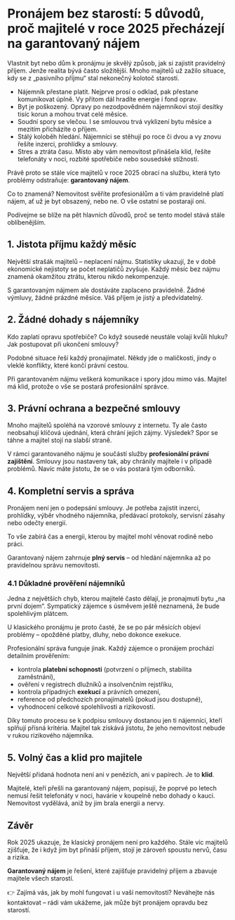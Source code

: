 # Pronájem bez starostí: 5 důvodů, proč majitelé v roce 2025 přecházejí na garantovaný nájem

Vlastnit byt nebo dům k pronájmu je skvělý způsob, jak si zajistit pravidelný příjem. Jenže realita bývá často složitější. Mnoho majitelů už zažilo situace, kdy se z „pasivního příjmu“ stal nekonečný kolotoč starostí.

- Nájemník přestane platit. Nejprve prosí o odklad, pak přestane komunikovat úplně. Vy přitom dál hradíte energie i fond oprav.
- Byt je poškozený. Opravy po nezodpovědném nájemníkovi stojí desítky tisíc korun a mohou trvat celé měsíce.
- Soudní spory se vlečou. I se smlouvou trvá vyklizení bytu měsíce a mezitím přicházíte o příjem.
- Stálý koloběh hledání. Nájemníci se stěhují po roce či dvou a vy znovu řešíte inzerci, prohlídky a smlouvy.
- Stres a ztráta času. Místo aby vám nemovitost přinášela klid, řešíte telefonáty v noci, rozbité spotřebiče nebo sousedské stížnosti.

Právě proto se stále více majitelů v roce 2025 obrací na službu, která tyto problémy odstraňuje: **garantovaný nájem**.

Co to znamená? Nemovitost svěříte profesionálům a ti vám pravidelně platí nájem, ať už je byt obsazený, nebo ne. O vše ostatní se postarají oni.

Podívejme se blíže na pět hlavních důvodů, proč se tento model stává stále oblíbenějším.

## 1. Jistota příjmu každý měsíc

Největší strašák majitelů – neplacení nájmu. Statistiky ukazují, že v době ekonomické nejistoty se počet neplatičů zvyšuje. Každý měsíc bez nájmu znamená okamžitou ztrátu, kterou nikdo nekompenzuje.

S garantovaným nájmem ale dostáváte zaplaceno pravidelně. Žádné výmluvy, žádné prázdné měsíce. Váš příjem je jistý a předvídatelný.

## 2. Žádné dohady s nájemníky

Kdo zaplatí opravu spotřebiče? Co když sousedé neustále volají kvůli hluku? Jak postupovat při ukončení smlouvy?

Podobné situace řeší každý pronajímatel. Někdy jde o maličkosti, jindy o vleklé konflikty, které končí právní cestou.

Při garantovaném nájmu veškerá komunikace i spory jdou mimo vás. Majitel má klid, protože o vše se postará profesionální správce.

## 3. Právní ochrana a bezpečné smlouvy

Mnoho majitelů spoléhá na vzorové smlouvy z internetu. Ty ale často neobsahují klíčová ujednání, která chrání jejich zájmy. Výsledek? Spor se táhne a majitel stojí na slabší straně.

V rámci garantovaného nájmu je součástí služby **profesionální právní zajištění**. Smlouvy jsou nastaveny tak, aby chránily majitele i v případě problémů. Navíc máte jistotu, že se o vás postará tým odborníků.

## 4. Kompletní servis a správa

Pronájem není jen o podepsání smlouvy. Je potřeba zajistit inzerci, prohlídky, výběr vhodného nájemníka, předávací protokoly, servisní zásahy nebo odečty energií.

To vše zabírá čas a energii, kterou by majitel mohl věnovat rodině nebo práci.

Garantovaný nájem zahrnuje **plný servis** – od hledání nájemníka až po pravidelnou správu nemovitosti.

### 4.1 Důkladné prověření nájemníků

Jedna z největších chyb, kterou majitelé často dělají, je pronajmutí bytu „na první dojem“. Sympatický zájemce s úsměvem ještě neznamená, že bude spolehlivým plátcem.

U klasického pronájmu je proto časté, že se po pár měsících objeví problémy – opožděné platby, dluhy, nebo dokonce exekuce.

Profesionální správa funguje jinak. Každý zájemce o pronájem prochází detailním prověřením:

- kontrola **platební schopnosti** (potvrzení o příjmech, stabilita zaměstnání),
- ověření v registrech dlužníků a insolvenčním rejstříku,
- kontrola případných **exekucí** a právních omezení,
- reference od předchozích pronajímatelů (pokud jsou dostupné),
- vyhodnocení celkové spolehlivosti a rizikovosti.

Díky tomuto procesu se k podpisu smlouvy dostanou jen ti nájemníci, kteří splňují přísná kritéria. Majitel tak získává jistotu, že jeho nemovitost nebude v rukou rizikového nájemníka.

## 5. Volný čas a klid pro majitele

Největší přidaná hodnota není ani v penězích, ani v papírech. Je to **klid**.

Majitelé, kteří přešli na garantovaný nájem, popisují, že poprvé po letech nemusí řešit telefonáty v noci, havárie v koupelně nebo dohady o kauci. Nemovitost vydělává, aniž by jim brala energii a nervy.

## Závěr

Rok 2025 ukazuje, že klasický pronájem není pro každého. Stále víc majitelů zjišťuje, že i když jim byt přináší příjem, stojí je zároveň spoustu nervů, času a rizika.

**Garantovaný nájem** je řešení, které zajišťuje pravidelný příjem a zbavuje majitele všech starostí.

👉 Zajímá vás, jak by mohl fungovat i u vaší nemovitosti? Neváhejte nás kontaktovat – rádi vám ukážeme, jak může být pronájem opravdu bez starostí.
